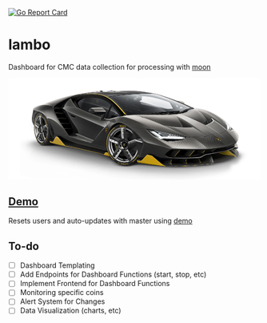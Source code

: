 [![Go Report Card](https://goreportcard.com/badge/github.com/sharath/lambo)](https://goreportcard.com/report/github.com/sharath/lambo)

# lambo

Dashboard for CMC data collection for processing with [moon](https://github.com/sharath/moon)

![lambo](centenario.png)

## [Demo](https://lambo.sharath.pro)

Resets users and auto-updates with master using [demo](https://github.com/sharath/demo)

## To-do

- [ ] Dashboard Templating
- [ ] Add Endpoints for Dashboard Functions (start, stop, etc)
- [ ] Implement Frontend for Dashboard Functions
- [ ] Monitoring specific coins
- [ ] Alert System for Changes
- [ ] Data Visualization (charts, etc)
